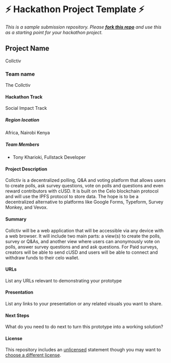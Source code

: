 
# ⚡ Hackathon Project Template ⚡
_This is a sample submission repository.
Please [__fork this repo__](https://help.github.com/articles/fork-a-repo/) and use this as a starting point for your hackathon project._

## Project Name
Collctiv

### Team name
The Collctiv

#### Hackathon Track
Social Impact Track


##### Region location
Africa, Nairobi Kenya

##### Team Members
- Tony Kharioki, Fullstack Developer


#### Project Description
Collctiv is a decentralized polling, Q&A and voting platform that allows users to create polls, ask survey questions, vote on polls and questions and even reward contributors with cUSD. 
It is built on the Celo blockchain protocol and will use the IPFS protocol to store data. The hope is to be a decentralized alternative to platforms like Google Forms, Typeform, Survey Monkey, and Vevox.


#### Summary
Collctiv will be a web application that will be accessible via any device with a web browser. It will include two main parts: a view(s) to create the polls, survey or Q&As, and another view where users can anonymously vote on polls, answer survey questions and and ask questions. For Paid surveys, creators will be able to send cUSD and users will be able to connect and withdraw funds to their celo wallet.

#### URLs
List any URLs relevant to demonstrating your prototype

#### Presentation
List any links to your presentation or any related visuals you want to share.

#### Next Steps
What do you need to do next to turn this prototype into a working solution?

#### License
This repository includes an [unlicensed](http://unlicense.org/) statement though you may want to [choose a different license](https://choosealicense.com/).
